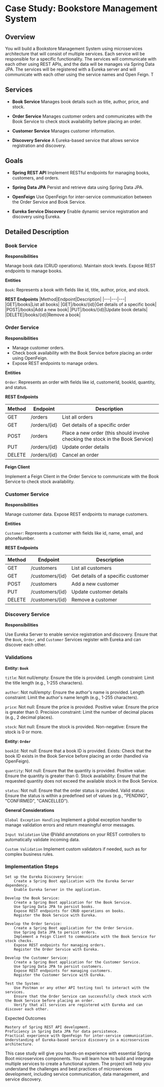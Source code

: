 # Case Study: Bookstore Management System

## Overview

You will build a Bookstore Management System using microservices architecture that will consist of multiple services. Each service will be responsible for a specific functionality. The services will communicate with each other using REST APIs, and the data will be manages via Spring Data JPA. The services will be registered with a Eureka server and will communicate with each other using the service names and Open Feign. T

## Services

- **Book Service** Manages book details such as title, author, price, and stock.

- **Order Service** Manages customer orders and communicates with the Book Service to check stock availability before placing an order.

- **Customer Service** Manages customer information.

- **Discovery Service** A Eureka-based service that allows service registration and discovery.

## Goals

- **Spring REST API** Implement RESTful endpoints for managing books, customers, and orders.

- **Spring Data JPA** Persist and retrieve data using Spring Data JPA.

- **OpenFeign** Use OpenFeign for inter-service communication between the Order Service and Book Service.

- **Eureka Service Discovery** Enable dynamic service registration and discovery using Eureka.

## Detailed Description

### Book Service

**Responsibilities**

Manage book data (CRUD operations).
Maintain stock levels.
Expose REST endpoints to manage books.

**Entities**

`Book`: Represents a book with fields like id, title, author, price, and stock.

**REST Endpoints**
|Method|Endpoint|Description|
|---|---|---|
|GET|/books|List all books|
|GET|/books/{id}|Get details of a specific book|
|POST|/books|Add a new book|
|PUT|/books/{id}|Update book details|
|DELETE|/books/{id}|Remove a book|

### Order Service

**Responsibilities**

- Manage customer orders.
- Check book availability with the Book Service before placing an order using OpenFeign.
- Expose REST endpoints to manage orders.

**Entities**

`Order`: Represents an order with fields like id, customerId, bookId, quantity, and status.

**REST Endpoints**

| Method | Endpoint     | Description                                                                    |
| ------ | ------------ | ------------------------------------------------------------------------------ |
| GET    | /orders      | List all orders                                                                |
| GET    | /orders/{id} | Get details of a specific order                                                |
| POST   | /orders      | Place a new order (this should involve checking the stock in the Book Service) |
| PUT    | /orders/{id} | Update order details                                                           |
| DELETE | /orders/{id} | Cancel an order                                                                |

**Feign Client**

Implement a Feign Client in the Order Service to communicate with the Book Service to check stock availability.

### Customer Service

**Responsibilities**

Manage customer data. Expose REST endpoints to manage customers.

**Entities**

`Customer`: Represents a customer with fields like id, name, email, and phoneNumber.

**REST Endpoints**

| Method | Endpoint        | Description                        |
| ------ | --------------- | ---------------------------------- |
| GET    | /customers      | List all customers                 |
| GET    | /customers/{id} | Get details of a specific customer |
| POST   | /customers      | Add a new customer                 |
| PUT    | /customers/{id} | Update customer details            |
| DELETE | /customers/{id} | Remove a customer                  |

### Discovery Service

**Responsibilities**

Use Eureka Server to enable service registration and discovery.
Ensure that the `Book`, `Order`, and `Customer` Services register with Eureka and can discover each other.

### Validations

**Entity: `Book`**

`title`:
Not null/empty: Ensure the title is provided.
Length constraint: Limit the title length (e.g., 1-255 characters).

`author`:
Not null/empty: Ensure the author's name is provided.
Length constraint: Limit the author's name length (e.g., 1-255 characters).

`price`:
Not null: Ensure the price is provided.
Positive value: Ensure the price is greater than 0.
Precision constraint: Limit the number of decimal places (e.g., 2 decimal places).

`stock`:
Not null: Ensure the stock is provided.
Non-negative: Ensure the stock is 0 or more.

**Entity: `Order`**

`bookId`:
Not null: Ensure that a book ID is provided.
Exists: Check that the book ID exists in the Book Service before placing an order (handled via OpenFeign).

`quantity`:
Not null: Ensure that the quantity is provided.
Positive value: Ensure the quantity is greater than 0.
Stock availability: Ensure that the requested quantity does not exceed the available stock in the Book Service.

`status`:
Not null: Ensure that the order status is provided.
Valid status: Ensure the status is within a predefined set of values (e.g., "PENDING", "CONFIRMED", "CANCELLED").

**General Considerations**

`Global Exception Handling` Implement a global exception handler to manage validation errors and return meaningful error messages.

`Input Validation` Use @Valid annotations on your REST controllers to automatically validate incoming data.

`Custom Validation` Implement custom validators if needed, such as for complex business rules.

### Implementation Steps

    Set up the Eureka Discovery Service:
        Create a Spring Boot application with the Eureka Server dependency.
        Enable Eureka Server in the application.

    Develop the Book Service:
        Create a Spring Boot application for the Book Service.
        Use Spring Data JPA to persist books.
        Expose REST endpoints for CRUD operations on books.
        Register the Book Service with Eureka.

    Develop the Order Service:
        Create a Spring Boot application for the Order Service.
        Use Spring Data JPA to persist orders.
        Implement a Feign Client to communicate with the Book Service for stock checks.
        Expose REST endpoints for managing orders.
        Register the Order Service with Eureka.

    Develop the Customer Service:
        Create a Spring Boot application for the Customer Service.
        Use Spring Data JPA to persist customers.
        Expose REST endpoints for managing customers.
        Register the Customer Service with Eureka.

    Test the System:
        Use Postman or any other API testing tool to interact with the services.
        Ensure that the Order Service can successfully check stock with the Book Service before placing an order.
        Verify that all services are registered with Eureka and can discover each other.

Expected Outcomes

    Mastery of Spring REST API development.
    Proficiency in Spring Data JPA for data persistence.
    Practical experience with OpenFeign for inter-service communication.
    Understanding of Eureka-based service discovery in a microservices architecture.

This case study will give you hands-on experience with essential Spring Boot microservices components. You will learn how to build and integrate multiple services to create a functional system. The project will help you understand the challenges and best practices of microservices development, including service communication, data management, and service discovery.
